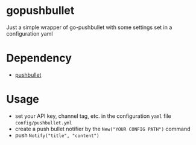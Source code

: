 # gopushbullet
Just a simple wrapper of go-pushbullet with some settings set in a configuration yaml

# Dependency
* [pushbullet]("github.com/xconstruct/go-pushbullet")

# Usage
* set your API key, channel tag, etc. in the configuration `yaml` file `config/pushbullet.yml`
* create a push bullet notifier by the `New("YOUR CONFIG PATH")` command
* push `Notify("title", "content")`
